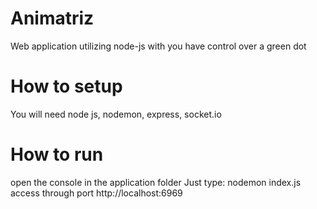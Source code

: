 # Animatriz
Web application utilizing node-js with you have control over a green dot

# How to setup

You will need node js, nodemon, express, socket.io

# How to run

open the console in the application folder
Just type: nodemon index.js
access through port http://localhost:6969
